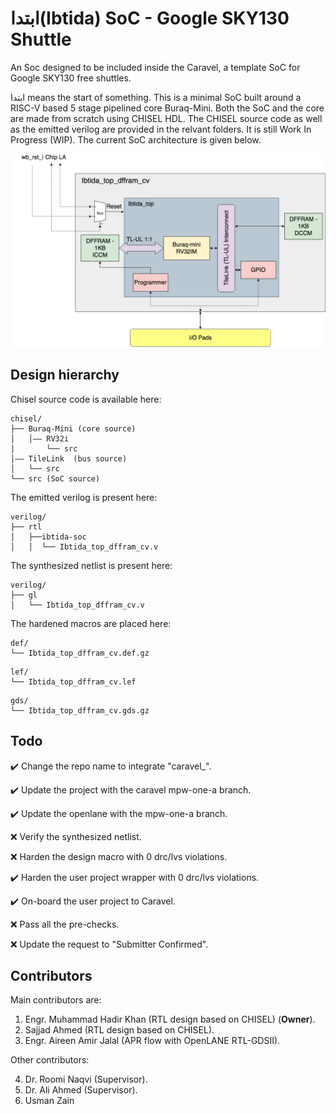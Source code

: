 # ابتدا(Ibtida) SoC - Google SKY130 Shuttle 
An Soc designed to be included inside the Caravel, a template SoC for Google SKY130 free shuttles. 

ابتدا means the start of something. This is a minimal SoC built around a RISC-V based 5 stage pipelined core Buraq-Mini. Both the SoC and the core are made from scratch using CHISEL HDL. The CHISEL source code as well as the emitted verilog are provided in the relvant folders. It is still Work In Progress (WIP). The current SoC architecture is given below.

<p align=”center”>
<img src="/doc/ibtida-soc.png" > 
</p>

## Design hierarchy

Chisel source code is available here:
```
chisel/
├── Buraq-Mini (core source)
│   │–– RV32i
│       └── src
│–– TileLink  (bus source)
│   └── src
└── src (SoC source)
```
The emitted verilog is present here:
```
verilog/
├── rtl
│   ├──ibtida-soc
│   │  └── Ibtida_top_dffram_cv.v

```
The synthesized netlist is present here:
```
verilog/
├── gl
│   └── Ibtida_top_dffram_cv.v
```
The hardened macros are placed here:
```
def/
└── Ibtida_top_dffram_cv.def.gz
```
```
lef/
└── Ibtida_top_dffram_cv.lef
```
```
gds/
└── Ibtida_top_dffram_cv.gds.gz
```

## Todo
:heavy_check_mark: Change the repo name to integrate "caravel_".

:heavy_check_mark: Update the project with the caravel mpw-one-a branch.

:heavy_check_mark: Update the openlane with the mpw-one-a branch.

:x: Verify the synthesized netlist.

:x: Harden the design macro with 0 drc/lvs violations.

:heavy_check_mark: Harden the user project wrapper with 0 drc/lvs violations.

:heavy_check_mark: On-board the user project to Caravel.

:x: Pass all the pre-checks.

:x: Update the request to "Submitter Confirmed".

## Contributors
Main contributors are:
1. Engr. Muhammad Hadir Khan (RTL design based on CHISEL) (__Owner__).
2. Sajjad Ahmed              (RTL design based on CHISEL).
3. Engr. Aireen Amir Jalal  (APR flow with OpenLANE RTL-GDSII).

Other contributors:

4. Dr. Roomi Naqvi (Supervisor).
5. Dr. Ali Ahmed (Supervisor).
6. Usman Zain
